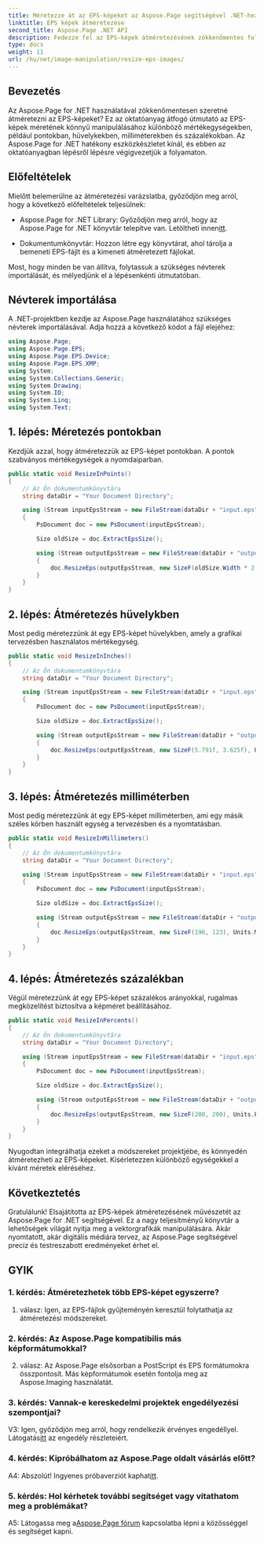 ```yaml
---
title: Méretezze át az EPS-képeket az Aspose.Page segítségével .NET-hez
linktitle: EPS képek átméretezése
second_title: Aspose.Page .NET API
description: Fedezze fel az EPS-képek átméretezésének zökkenőmentes folyamatát a .NET-ben az Aspose.Page használatával. Pontosan, hüvelykben, milliméterben és százalékban könnyedén elérheti a pontosságot.
type: docs
weight: 11
url: /hu/net/image-manipulation/resize-eps-images/
---
```

## Bevezetés

Az Aspose.Page for .NET használatával zökkenőmentesen szeretné átméretezni az EPS-képeket? Ez az oktatóanyag átfogó útmutató az EPS-képek méretének könnyű manipulálásához különböző mértékegységekben, például pontokban, hüvelykekben, milliméterekben és százalékokban. Az Aspose.Page for .NET hatékony eszközkészletet kínál, és ebben az oktatóanyagban lépésről lépésre végigvezetjük a folyamaton.

## Előfeltételek

Mielőtt belemerülne az átméretezési varázslatba, győződjön meg arról, hogy a következő előfeltételek teljesülnek:

-  Aspose.Page for .NET Library: Győződjön meg arról, hogy az Aspose.Page for .NET könyvtár telepítve van. Letöltheti innen[itt](https://releases.aspose.com/page/net/).

- Dokumentumkönyvtár: Hozzon létre egy könyvtárat, ahol tárolja a bemeneti EPS-fájlt és a kimeneti átméretezett fájlokat.

Most, hogy minden be van állítva, folytassuk a szükséges névterek importálását, és mélyedjünk el a lépésenkénti útmutatóban.

## Névterek importálása

A .NET-projektben kezdje az Aspose.Page használatához szükséges névterek importálásával. Adja hozzá a következő kódot a fájl elejéhez:

```csharp
using Aspose.Page;
using Aspose.Page.EPS;
using Aspose.Page.EPS.Device;
using Aspose.Page.EPS.XMP;
using System;
using System.Collections.Generic;
using System.Drawing;
using System.IO;
using System.Linq;
using System.Text;
```

## 1. lépés: Méretezés pontokban

Kezdjük azzal, hogy átméretezzük az EPS-képet pontokban. A pontok szabványos mértékegységek a nyomdaiparban.

```csharp
public static void ResizeInPoints()
{
    // Az Ön dokumentumkönyvtára
    string dataDir = "Your Document Directory";

    using (Stream inputEpsStream = new FileStream(dataDir + "input.eps", FileMode.Open, FileAccess.Read))
    {
        PsDocument doc = new PsDocument(inputEpsStream);

        Size oldSize = doc.ExtractEpsSize();

        using (Stream outputEpsStream = new FileStream(dataDir + "output_resize_points.eps", FileMode.Create, FileAccess.Write))
        {
            doc.ResizeEps(outputEpsStream, new SizeF(oldSize.Width * 2, oldSize.Height * 2), Units.Points);
        }
    }
}
```

## 2. lépés: Átméretezés hüvelykben

Most pedig méretezzünk át egy EPS-képet hüvelykben, amely a grafikai tervezésben használatos mértékegység.

```csharp
public static void ResizeInInches()
{
    // Az Ön dokumentumkönyvtára
    string dataDir = "Your Document Directory";

    using (Stream inputEpsStream = new FileStream(dataDir + "input.eps", FileMode.Open, FileAccess.Read))
    {
        PsDocument doc = new PsDocument(inputEpsStream);

        Size oldSize = doc.ExtractEpsSize();

        using (Stream outputEpsStream = new FileStream(dataDir + "output_resize_inches.eps", FileMode.Create, FileAccess.Write))
        {
            doc.ResizeEps(outputEpsStream, new SizeF(5.791f, 3.625f), Units.Inches);
        }
    }
}
```

## 3. lépés: Átméretezés milliméterben

Most pedig méretezzünk át egy EPS-képet milliméterben, ami egy másik széles körben használt egység a tervezésben és a nyomtatásban.

```csharp
public static void ResizeInMillimeters()
{
    // Az Ön dokumentumkönyvtára
    string dataDir = "Your Document Directory";

    using (Stream inputEpsStream = new FileStream(dataDir + "input.eps", FileMode.Open, FileAccess.Read))
    {
        PsDocument doc = new PsDocument(inputEpsStream);

        Size oldSize = doc.ExtractEpsSize();

        using (Stream outputEpsStream = new FileStream(dataDir + "output_resize_mms.eps", FileMode.Create, FileAccess.Write))
        {
            doc.ResizeEps(outputEpsStream, new SizeF(196, 123), Units.Millimeters);
        }
    }
}
```

## 4. lépés: Átméretezés százalékban

Végül méretezzünk át egy EPS-képet százalékos arányokkal, rugalmas megközelítést biztosítva a képméret beállításához.

```csharp
public static void ResizeInPercents()
{
    // Az Ön dokumentumkönyvtára
    string dataDir = "Your Document Directory";

    using (Stream inputEpsStream = new FileStream(dataDir + "input.eps", FileMode.Open, FileAccess.Read))
    {
        PsDocument doc = new PsDocument(inputEpsStream);

        Size oldSize = doc.ExtractEpsSize();

        using (Stream outputEpsStream = new FileStream(dataDir + "output_resize_percents.eps", FileMode.Create, FileAccess.Write))
        {
            doc.ResizeEps(outputEpsStream, new SizeF(200, 200), Units.Percents);
        }
    }
}
```

Nyugodtan integrálhatja ezeket a módszereket projektjébe, és könnyedén átméretezheti az EPS-képeket. Kísérletezzen különböző egységekkel a kívánt méretek eléréséhez.

## Következtetés

Gratulálunk! Elsajátította az EPS-képek átméretezésének művészetét az Aspose.Page for .NET segítségével. Ez a nagy teljesítményű könyvtár a lehetőségek világát nyitja meg a vektorgrafikák manipulálására. Akár nyomtatott, akár digitális médiára tervez, az Aspose.Page segítségével precíz és testreszabott eredményeket érhet el.

## GYIK

### 1. kérdés: Átméretezhetek több EPS-képet egyszerre?

1. válasz: Igen, az EPS-fájlok gyűjteményén keresztül folytathatja az átméretezési módszereket.

### 2. kérdés: Az Aspose.Page kompatibilis más képformátumokkal?

2. válasz: Az Aspose.Page elsősorban a PostScript és EPS formátumokra összpontosít. Más képformátumok esetén fontolja meg az Aspose.Imaging használatát.

### 3. kérdés: Vannak-e kereskedelmi projektek engedélyezési szempontjai?

 V3: Igen, győződjön meg arról, hogy rendelkezik érvényes engedéllyel. Látogatás[itt](https://purchase.aspose.com/buy) az engedély részleteiért.

### 4. kérdés: Kipróbálhatom az Aspose.Page oldalt vásárlás előtt?

 A4: Abszolút! Ingyenes próbaverziót kaphat[itt](https://releases.aspose.com/).

### 5. kérdés: Hol kérhetek további segítséget vagy vitathatom meg a problémákat?

 A5: Látogassa meg a[Aspose.Page fórum](https://forum.aspose.com/c/page/39) kapcsolatba lépni a közösséggel és segítséget kapni.